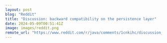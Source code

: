 ```yaml
---
layout: post
blog: "Reddit"
title: "Discussion: backward compatibility on the persistence layer"
date: 2024-05-09T00:51:41Z
image: images/reddit.png
remote_url: "https://www.reddit.com/r/java/comments/1cnkihc/discussion_backward_compatibility_on_the/"
---
```

